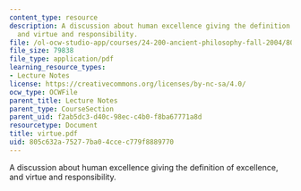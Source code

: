 ```yaml
---
content_type: resource
description: A discussion about human excellence giving the definition of excellence,
  and virtue and responsibility.
file: /ol-ocw-studio-app/courses/24-200-ancient-philosophy-fall-2004/805c632a75277ba04ccec779f8889770_virtue.pdf
file_size: 79838
file_type: application/pdf
learning_resource_types:
- Lecture Notes
license: https://creativecommons.org/licenses/by-nc-sa/4.0/
ocw_type: OCWFile
parent_title: Lecture Notes
parent_type: CourseSection
parent_uid: f2ab5dc3-d40c-98ec-c4b0-f8ba67771a8d
resourcetype: Document
title: virtue.pdf
uid: 805c632a-7527-7ba0-4cce-c779f8889770
---
```

A discussion about human excellence giving the definition of excellence, and virtue and responsibility.